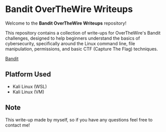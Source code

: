 # Bandit OverTheWire Writeups

Welcome to the **Bandit OverTheWire Writeups** repository!

This repository contains a collection of write-ups for OverTheWire's Bandit challenges, designed to help beginners understand the basics of cybersecurity, specifically around the Linux command line, file manipulation, permissions, and basic CTF (Capture The Flag) techniques.

[Bandit](https://overthewire.org/wargames/bandit/)

## Platform Used

* Kali Linux (WSL)
* Kali Linux (VM)

## Note

This write-up made by myself, so if you have any questions feel free to contact me!
